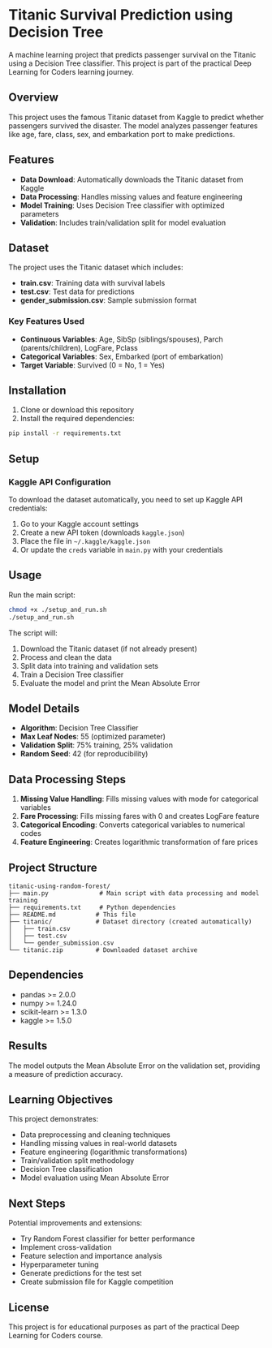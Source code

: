 # Titanic Survival Prediction using Decision Tree

A machine learning project that predicts passenger survival on the Titanic using a Decision Tree classifier. This project is part of the practical Deep Learning for Coders learning journey.

## Overview

This project uses the famous Titanic dataset from Kaggle to predict whether passengers survived the disaster. The model analyzes passenger features like age, fare, class, sex, and embarkation port to make predictions.

## Features

- **Data Download**: Automatically downloads the Titanic dataset from Kaggle
- **Data Processing**: Handles missing values and feature engineering
- **Model Training**: Uses Decision Tree classifier with optimized parameters
- **Validation**: Includes train/validation split for model evaluation

## Dataset

The project uses the Titanic dataset which includes:
- **train.csv**: Training data with survival labels
- **test.csv**: Test data for predictions
- **gender_submission.csv**: Sample submission format

### Key Features Used
- **Continuous Variables**: Age, SibSp (siblings/spouses), Parch (parents/children), LogFare, Pclass
- **Categorical Variables**: Sex, Embarked (port of embarkation)
- **Target Variable**: Survived (0 = No, 1 = Yes)

## Installation

1. Clone or download this repository
2. Install the required dependencies:

```bash
pip install -r requirements.txt
```

## Setup

### Kaggle API Configuration
To download the dataset automatically, you need to set up Kaggle API credentials:

1. Go to your Kaggle account settings
2. Create a new API token (downloads `kaggle.json`)
3. Place the file in `~/.kaggle/kaggle.json`
4. Or update the `creds` variable in `main.py` with your credentials

## Usage

Run the main script:

```bash
chmod +x ./setup_and_run.sh
./setup_and_run.sh
```

The script will:
1. Download the Titanic dataset (if not already present)
2. Process and clean the data
3. Split data into training and validation sets
4. Train a Decision Tree classifier
5. Evaluate the model and print the Mean Absolute Error

## Model Details

- **Algorithm**: Decision Tree Classifier
- **Max Leaf Nodes**: 55 (optimized parameter)
- **Validation Split**: 75% training, 25% validation
- **Random Seed**: 42 (for reproducibility)

## Data Processing Steps

1. **Missing Value Handling**: Fills missing values with mode for categorical variables
2. **Fare Processing**: Fills missing fares with 0 and creates LogFare feature
3. **Categorical Encoding**: Converts categorical variables to numerical codes
4. **Feature Engineering**: Creates logarithmic transformation of fare prices

## Project Structure

```
titanic-using-random-forest/
├── main.py              # Main script with data processing and model training
├── requirements.txt     # Python dependencies
├── README.md           # This file
├── titanic/            # Dataset directory (created automatically)
│   ├── train.csv
│   ├── test.csv
│   └── gender_submission.csv
└── titanic.zip         # Downloaded dataset archive
```

## Dependencies

- pandas >= 2.0.0
- numpy >= 1.24.0
- scikit-learn >= 1.3.0
- kaggle >= 1.5.0

## Results

The model outputs the Mean Absolute Error on the validation set, providing a measure of prediction accuracy.

## Learning Objectives

This project demonstrates:
- Data preprocessing and cleaning techniques
- Handling missing values in real-world datasets
- Feature engineering (logarithmic transformations)
- Train/validation split methodology
- Decision Tree classification
- Model evaluation using Mean Absolute Error

## Next Steps

Potential improvements and extensions:
- Try Random Forest classifier for better performance
- Implement cross-validation
- Feature selection and importance analysis
- Hyperparameter tuning
- Generate predictions for the test set
- Create submission file for Kaggle competition

## License

This project is for educational purposes as part of the practical Deep Learning for Coders course.

